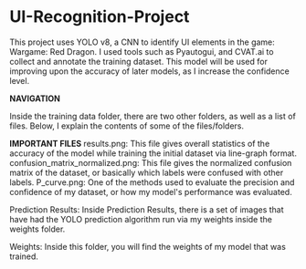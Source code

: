 # UI-Recognition-Project
This project uses YOLO v8, a CNN to identify UI elements in the game: Wargame: Red Dragon.
I used tools such as Pyautogui, and CVAT.ai to collect and annotate the training dataset.
This model will be used for improving upon the accuracy of later models, as I increase the confidence level.

**NAVIGATION**

Inside the training data folder, there are two other folders, as well as a list of files. Below, I explain the contents of some of the files/folders.

**IMPORTANT FILES**
results.png: This file gives overall statistics of the accuracy of the model while training the initial dataset via line-graph format.
confusion_matrix_normalized.png: This file gives the normalized confusion matrix of the dataset, or basically which labels were confused with other labels.
P_curve.png: One of the methods used to evaluate the precision and confidence of my dataset, or how my model's performance was evaluated.

Prediction Results:
Inside Prediction Results, there is a set of images that have had the YOLO prediction algorithm run via my weights inside the weights folder.

Weights:
Inside this folder, you will find the weights of my model that was trained.



